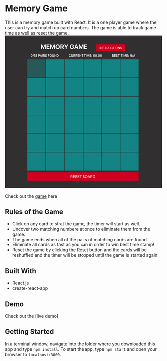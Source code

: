 # Memory Game

This is a memory game built with React. It is a one player game where the user can try and match up card numbers. The game is able to track game time as well as reset the game.
![Screenshot](Screenshot.png)

Check out the [game](https://melissaappolis.github.io/React-Memory-Game/) here

## Rules of the Game

* Click on any card to strat the game, the timer will start as well.
* Uncover two matching numbere at once to eliminate them from the game.
*  The game ends when all of the pairs of matching cards are found.
* Eliminate all cards as fast as you can in order to win best time stamp!
* Reset the game by clicking the Reset button and the cards will be reshuffled and the timer will be stopped until the game is started again.

## Built With

* React.js
* create-react-app

## Demo

Check out the [live demo]

## Getting Started

In a terminal window, navigate into the folder where you downloaded this app and type `npm install`. To start the app, type `npm start` and open your browser to `localhost:3000`.




